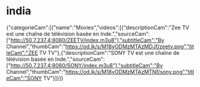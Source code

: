 # india
{"categorieCam":[{"name":"Movies","videos":[{"descriptionCam":"Zee TV est une chaîne de télévision basée en Inde.","sourceCam":["http://50.7.237.4:8080/ZEETV/index.m3u8"],"subtitleCam":"By Channel","thumbCam":"https://od.lk/s/M18yODMzMTAzMDJf/zeetv.png","titleCam":"ZEE TV TV"},{"descriptionCam":"SONY TV est une chaîne de télévision basée en Inde.","sourceCam":["http://50.7.237.4:8080/SONY/index.m3u8"],"subtitleCam":"By Channel","thumbCam":"https://od.lk/s/M18yODMzMTAzMTNf/sony.png","titleCam":"SONY TV"}]}]}
